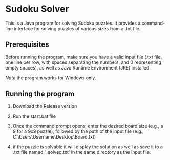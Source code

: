 # Sudoku Solver

This is a Java program for solving Sudoku puzzles. It provides a command-line interface for solving puzzles of various sizes from a .txt file. 

## Prerequisites

Before running the program, make sure you have a valid input file (.txt file, one line per row, with spaces separating the numbers, and 0 representing empty spaces), as well as Java Runtime Environment (JRE) installed.

*Note* the program works for Windows only.

## Running the program

1. Download the Release version

2. Run the start.bat file

3. Once the command prompt opens, enter the dezired board size (e.g., a 9 for a 9x9 puzzle), followed by the path of the input file (e.g., C:\Users\Username\Desktop\Board.txt)

4. if the puzzle is solvable it will display the solution as well as save it to a .txt file named '<inputfilename>_solved.txt' in the same directory as the input file.
